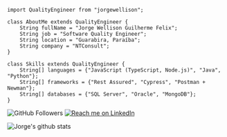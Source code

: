 ```
import QualityEngineer from "jorgewellison";

class AboutMe extends QualityEngineer {
    String fullName = "Jorge Wellison Guilherme Felix";
    String job = "Software Quality Engineer";
    String location = "Guarabira, Paraíba";
    String company = "NTConsult";
}

class Skills extends QualityEngineer {
    String[] languages = {"JavaScript (TypeScript, Node.js)", "Java", "Python"};
    String[] frameworks = {"Rest Assured", "Cypress", "Postman + Newman"};
    String[] databases = {"SQL Server", "Oracle", "MongoDB"};
}
```

![GitHub Followers](https://img.shields.io/github/followers/jorgewellison?style=social) [![Reach me on LinkedIn](https://img.shields.io/badge/LinkedIn--_.svg?style=social&logo=linkedin&link=https://www.linkedin.com/in/jorge-wellison-977493b5)](https://www.linkedin.com/in/jorge-wellison-977493b5)

![Jorge's github stats](https://github-readme-stats.vercel.app/api?username=jorgewellison)
